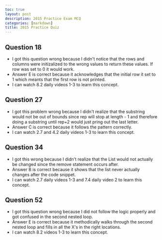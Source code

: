 ```yaml
---
toc: true
layout: post
description: 2015 Practice Exam MCQ
categories: [markdown]
title: 2015 Practice Quiz
---
```


## Question 18

- I got this question wrong because I didn't notice that the rows and columns were initizalized to the wrong values to return these values. If row was set to 0 it would work. 
- Answer E is correct because it acknowledges that the initial row it set to 1 which meants that the first row is not printed. 
- I can watch 8.2 daily videos 1-3 to learn this concept.

## Question 27

- I got this problem wrong because I didn't realize that the substring would not be out of bounds since rep will stop at length - 1 and therefore doing a substring until rep+2 would just pring out the last letter. 
- Answer C is correct because it follows the pattern correctly. 
- I can watch 2.7 and 4.2 daily videos 1-3 to learn this concept.

## Question 34

- I got this wrong because I didn't realize that the List would not actually be changed since the remove statement occurs after. 
- Answer B is correct because it shows that the list never actually changes after the code snippet. 
- I can watch 2.7 daily videos 1-3 and 7.4 daily video 2 to learn this concept. 

## Question 52

- I got this question wrong because I did not follow the logic properly and got confused in the second nested loop. 
- Answer E is correct because it methodically walks through the second nested loop and fills in all the X's in the right locations. 
- I can watch 8.2 videos 1-3 to learn this concept. 

